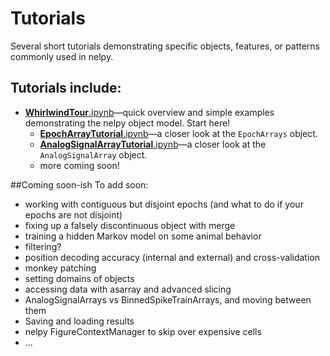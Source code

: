 # Tutorials
Several short tutorials demonstrating specific objects, features, or patterns commonly used in nelpy.

## Tutorials include:
* [**WhirlwindTour**.ipynb](../master/WhirlwindTour.ipynb)—quick overview and simple examples demonstrating the nelpy object model. Start here!
  *  [**EpochArrayTutorial**.ipynb](../master/EpochArrayTutorial.ipynb)—a closer look at the `EpochArrays` object.
  *  [**AnalogSignalArrayTutorial**.ipynb](../master/AnalogSignalArrayTutorial.ipynb)—a closer look at the `AnalogSignalArray` object.
  * more coming soon!

##Coming soon-ish
To add soon:
 - working with contiguous but disjoint epochs (and what to do if your epochs are not disjoint)
 - fixing up a falsely discontinuous object with merge
 - training a hidden Markov model on some animal behavior
 - filtering?
 - position decoding accuracy (internal and external) and cross-validation
 - monkey patching
 - setting domains of objects
 - accessing data with asarray and advanced slicing
 - AnalogSignalArrays vs BinnedSpikeTrainArrays, and moving between them
 - Saving and loading results
 - nelpy FigureContextManager to skip over expensive cells
 - ...
